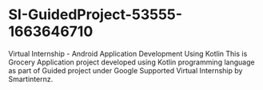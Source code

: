 # SI-GuidedProject-53555-1663646710
Virtual Internship - Android Application Development Using Kotlin
This is Grocery Application project developed using Kotlin programming language as part of Guided project under Google Supported Virtual Internship by Smartinternz.
